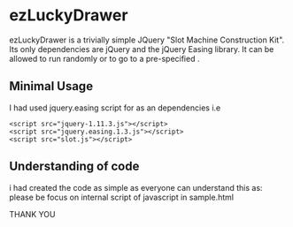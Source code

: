 ezLuckyDrawer
=======
 ezLuckyDrawer is a trivially simple JQuery "Slot Machine Construction Kit". Its only dependencies are jQuery and the jQuery Easing library. It can be allowed to run randomly or to go to a pre-specified .


Minimal Usage
-----

I had used jquery.easing script for as an dependencies i.e

    <script src="jquery-1.11.3.js"></script>
    <script src="jquery.easing.1.3.js"></script>
    <script src="slot.js"></script>
   
Understanding of code
---------------------

i had created the code as simple as everyone can understand this as: please be focus on internal script of javascript in sample.html 


THANK YOU